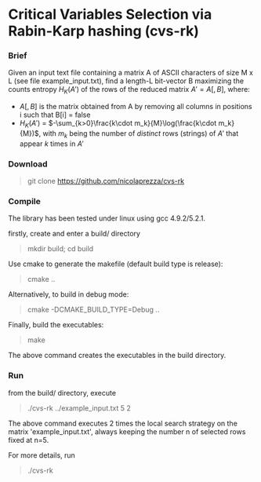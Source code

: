 Critical Variables Selection via Rabin-Karp hashing (cvs-rk)
==============

### Brief

Given an input text file containing a matrix A of ASCII characters of size M x L (see file example_input.txt), find a length-L bit-vector B maximizing the counts entropy $H_K(A')$ of the rows of the reduced matrix $A' = A[,B]$, where:

- $A[,B]$ is the matrix obtained from A by removing all columns in positions i such that B[i] = false
- $H_K(A')$ = $-\sum_{k>0}\frac{k\cdot m_k}{M}\log(\frac{k\cdot m_k}{M})$, with $m_k$ being the number of $distinct$ rows (strings) of $A'$ that appear $k$ times in $A'$

### Download

> git clone https://github.com/nicolaprezza/cvs-rk

### Compile

The library has been tested under linux using gcc 4.9.2/5.2.1.

firstly, create and enter a build/ directory

> mkdir build; cd build

Use cmake to generate the makefile (default build type is release):

> cmake ..

Alternatively, to build in debug mode:

> cmake -DCMAKE_BUILD_TYPE=Debug ..

Finally, build the executables:

> make

The above command creates the executables in the build directory.

### Run

from the build/ directory, execute

> ./cvs-rk ../example_input.txt 5 2

The above command executes 2 times the local search strategy on the matrix 'example_input.txt', always keeping the number n of selected rows fixed at n=5.

For more details, run

> ./cvs-rk
